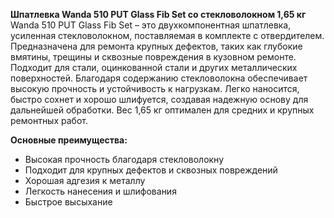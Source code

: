 **Шпатлевка Wanda 510 PUT Glass Fib Set со стекловолокном 1,65 кг**  
Wanda 510 PUT Glass Fib Set – это двухкомпонентная шпатлевка, усиленная стекловолокном, поставляемая в комплекте с отвердителем. Предназначена для ремонта крупных дефектов, таких как глубокие вмятины, трещины и сквозные повреждения в кузовном ремонте. Подходит для стали, оцинкованной стали и других металлических поверхностей. Благодаря содержанию стекловолокна обеспечивает высокую прочность и устойчивость к нагрузкам. Легко наносится, быстро сохнет и хорошо шлифуется, создавая надежную основу для дальнейшей обработки. Вес 1,65 кг оптимален для средних и крупных ремонтных работ.

**Основные преимущества:**
- Высокая прочность благодаря стекловолокну
- Подходит для крупных дефектов и сквозных повреждений
- Хорошая адгезия к металлу
- Легкость нанесения и шлифования
- Быстрое высыхание


